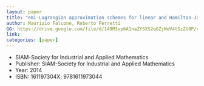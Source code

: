 ```yaml
---
layout: paper
title: "emi-Lagrangian approximation schemes for linear and Hamilton-Jacobi equations"
author: Maurizio Falcone, Roberto Ferretti
GG: https://drive.google.com/file/d/149M1vp6A1naZYSXS2qGZjWeV4tSzZU0P/view?usp=sharing
link: 
categories: [paper]
---
```


- SIAM-Society for Industrial and Applied Mathematics 
- Publisher: SIAM-Society for Industrial and Applied Mathematics
- Year: 2014
- ISBN: 161197304X; 9781611973044